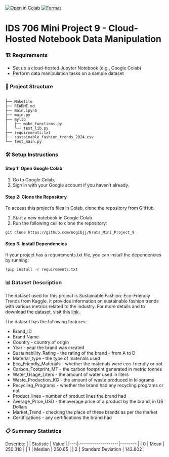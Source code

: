 [![Open in Colab](https://colab.research.google.com/assets/colab-badge.svg)](https:colab.research.google.com/github/Nruta_Mini_Project_9/blob/main/main.ipynb)
[![Format](https://github.com/nogibjj/Nruta_Mini_Project_9/actions/workflows/cicd.yml/badge.svg)](https://github.com/nogibjj/Nruta_Mini_Project_9/actions/workflows/cicd.yml)

# IDS 706 Mini Project 9 - Cloud-Hosted Notebook Data Manipulation

### 🏗️ Requirements
- Set up a cloud-hosted Jupyter Notebook (e.g., Google Colab)
- Perform data manipulation tasks on a sample dataset

### 📂 Project Structure

```
.
├── Makefile
├── README.md
├── main.ipynb
├── main.py
├── mylib
│   ├── make_functions.py
│   └── test_lib.py
├── requirements.txt
├── sustainable_fashion_trends_2024.csv
└── test_main.py
```

### 🛠️ Setup Instructions
#### Step 1: Open Google Colab
1. Go to Google Colab.
2. Sign in with your Google account if you haven’t already.

#### Step 2: Clone the Repository
To access this project’s files in Colab, clone the repository from GitHub.
1. Start a new notebook in Google Colab.
2. Run the following cell to clone the repository:
```
git clone https://github.com/nogibjj/Nruta_Mini_Project_9
```

#### Step 3: Install Dependencies
If your project has a requirements.txt file, you can install the dependencies by running:
```
!pip install -r requirements.txt
```


### 📊 Dataset Description
The dataset used for this project is Sustainable Fashion: Eco-Friendly Trends from Kaggle. It provides information on sustainable fashion trends with various metrics related to the industry. For more details and to download the dataset, visit this [link](https://www.kaggle.com/datasets/waqi786/sustainable-fashion-eco-friendly-trends).

The dataset has the following features:
- Brand_ID
- Brand Name
- Country - country of origin
- Year - year the brand was created
- Sustainability_Rating - the rating of the brand - from A to D
- Material_type - the type of materials used
- Eco_Friendly_Materials - whether the materials were eco-friendly or not
- Carbon_Footprint_MT - the carbon footprint generated in metric tonnes
- Water_Usage_Liters - the amount of water used in liters
- Waste_Production_KG - the amount of waste produced in kilograms
- Recycling_Programs - whether the brand had any recycling programs or not
- Product_lines - number of product lines the brand had
- Average_Price_USD - the average price of a product by the brand, in US Dollars
- Market_Trend - checking the place of these brands as per the market
- Certifications - any certifications the brand had

### 📋 Summary Statistics 

Describe:
|    | Statistic          |   Value |
|---:|:-------------------|--------:|
|  0 | Mean               | 250.318 |
|  1 | Median             | 250.65  |
|  2 | Standard Deviation | 142.802 |

### 